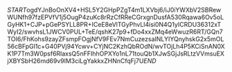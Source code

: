 $START$ogdYJnBoOnXV4+HSL5Y2GHpPZgT4m1LXVbj6/iJ0iYWXbV2SBRewWUNfh97fzEPVfV1j5OugP4zuKc8rRzCfRReCGrxgnDusfA530Rqawa6Ov5oLGyHK1+CJP+pGePSYLL8PR+ICeE8eVlTGyPhvLl4isi0N4Q1yICRDU36312xTWyI2/swvhsL1JWCV0PUL+TeE/qshK27p9+fDo4xxZMq4eWwuzR6RT/GQn7TOI6/FhKohs9zayZFsmpFOgjNfV9FEv7NmCuzezsaINLYIYQnyhskG2x5mOL56cBFpGl1c+G40PVj94Ycwv+CYjNC2KzhQbROdN/wvTOjLh4P5KCiSnAN0XK1P7Tm3W0psf6RlaxsQ5nFFIhhOPXYo1nL71touQb1XJwSGjJsRLtzVVmsuEXjXBYSbH26md69v9lM3ciLgYakkxZHNnCfqFj7U$END$